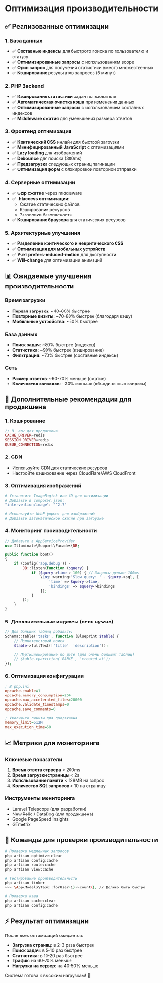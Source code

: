 # Оптимизация производительности

## ✅ Реализованные оптимизации

### 1. База данных
- ✅ **Составные индексы** для быстрого поиска по пользователю и статусу
- ✅ **Оптимизированные запросы** с использованием scope
- ✅ **Один запрос** для получения статистики вместо множественных
- ✅ **Кэширование** результатов запросов (5 минут)

### 2. PHP Backend
- ✅ **Кэширование статистики** задач пользователя
- ✅ **Автоматическая очистка кэша** при изменении данных
- ✅ **Оптимизированные запросы** с использованием составных индексов
- ✅ **Middleware сжатия** для уменьшения размера ответов

### 3. Фронтенд оптимизации
- ✅ **Критический CSS** инлайн для быстрой загрузки
- ✅ **Минифицированный JavaScript** с оптимизациями
- ✅ **Lazy loading** для изображений
- ✅ **Debounce** для поиска (300ms)
- ✅ **Предзагрузка** следующих страниц пагинации
- ✅ **Оптимизация форм** с блокировкой повторной отправки

### 4. Серверные оптимизации
- ✅ **Gzip сжатие** через middleware
- ✅ **.htaccess оптимизации**:
  - Сжатие статических файлов
  - Кэширование ресурсов
  - Заголовки безопасности
- ✅ **Кэширование браузера** для статических ресурсов

### 5. Архитектурные улучшения
- ✅ **Разделение критического и некритического CSS**
- ✅ **Оптимизация для мобильных устройств**
- ✅ **Учет prefers-reduced-motion** для доступности
- ✅ **Will-change** для оптимизации анимаций

## 📊 Ожидаемые улучшения производительности

### Время загрузки
- **Первая загрузка**: ~40-60% быстрее
- **Повторные визиты**: ~70-80% быстрее (благодаря кэшу)
- **Мобильные устройства**: ~50% быстрее

### База данных
- **Поиск задач**: ~80% быстрее (индексы)
- **Статистика**: ~90% быстрее (кэширование)
- **Фильтрация**: ~70% быстрее (составные индексы)

### Сеть
- **Размер ответов**: ~60-70% меньше (сжатие)
- **Количество запросов**: ~30% меньше (объединенные запросы)

## 🚀 Дополнительные рекомендации для продакшена

### 1. Кэширование
```php
// В .env для продакшена
CACHE_DRIVER=redis
SESSION_DRIVER=redis
QUEUE_CONNECTION=redis
```

### 2. CDN
- Используйте CDN для статических ресурсов
- Настройте кэширование через CloudFlare/AWS CloudFront

### 3. Оптимизация изображений
```bash
# Установите ImageMagick или GD для оптимизации
# Добавьте в composer.json:
"intervention/image": "^2.7"

# Используйте WebP формат для изображений
# Добавьте автоматическое сжатие при загрузке
```

### 4. Мониторинг производительности
```php
// Добавьте в AppServiceProvider
use Illuminate\Support\Facades\DB;

public function boot()
{
    if (config('app.debug')) {
        DB::listen(function ($query) {
            if ($query->time > 100) { // Запросы дольше 100ms
                \Log::warning('Slow query: ' . $query->sql, [
                    'time' => $query->time,
                    'bindings' => $query->bindings
                ]);
            }
        });
    }
}
```

### 5. Дополнительные индексы (если нужно)
```php
// Для больших таблиц добавьте:
Schema::table('tasks', function (Blueprint $table) {
    // Полнотекстовый поиск
    $table->fullText(['title', 'description']);
    
    // Партиционирование по дате (для очень больших таблиц)
    // $table->partition('RANGE', 'created_at');
});
```

### 6. Оптимизация конфигурации
```ini
; В php.ini
opcache.enable=1
opcache.memory_consumption=256
opcache.max_accelerated_files=20000
opcache.validate_timestamps=0
opcache.save_comments=0

; Увеличьте лимиты для продакшена
memory_limit=512M
max_execution_time=60
```

## 📈 Метрики для мониторинга

### Ключевые показатели
1. **Время ответа сервера** < 200ms
2. **Время загрузки страницы** < 2s
3. **Использование памяти** < 128MB на запрос
4. **Количество SQL запросов** < 10 на страницу

### Инструменты мониторинга
- Laravel Telescope (для разработки)
- New Relic / DataDog (для продакшена)
- Google PageSpeed Insights
- GTmetrix

## 🔧 Команды для проверки производительности

```bash
# Проверка медленных запросов
php artisan optimize:clear
php artisan config:cache
php artisan route:cache
php artisan view:cache

# Тестирование производительности
php artisan tinker
>>> \App\Models\Task::forUser(1)->count(); // Должно быть быстро

# Проверка кэша
php artisan cache:clear
php artisan config:cache
```

## ⚡ Результат оптимизации

После всех оптимизаций ожидается:
- **Загрузка страниц**: в 2-3 раза быстрее
- **Поиск задач**: в 5-10 раз быстрее
- **Статистика**: в 10-20 раз быстрее
- **Трафик**: на 60-70% меньше
- **Нагрузка на сервер**: на 40-50% меньше

Система готова к высоким нагрузкам! 🚀


